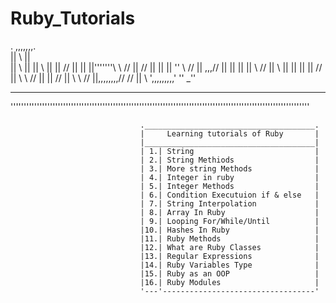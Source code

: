 # Ruby_Tutorials

.
                           ,,,,,,,.                              
                          ||      \\                      ||             
                          ||       \\                     ||
                          ||        \\                    ||
                          ||        //   ||           ||  ||'''''''\\    \\     //
                          ||      //     ||           ||  ||        ''    \\   //
                          || ,,,//       ||           ||  ||        ||     \\ //
                          ||    \\       ||           ||  ||        ||      //
                          ||     \\      \\           //  ||        ||     //
                          ||      \\      \\         //   ||,,,,,,,,//    //
                          ||       \\      ',,,,,,,,,'    ''            _''
                    
__________________________________________________________________________________________________________________
''''''''''''''''''''''''''''''''''''''''''''''''''''''''''''''''''''''''''''''''''''''''''''''''''''''''''''''''''

                                 .______________________________________.
                                 |     Learning tutorials of Ruby       |
                                 |______________________________________|
                                 | 1.| String                           |
                                 | 2.| String Methiods                  |
                                 | 3.| More string Methods              |
                                 | 4.| Integer in ruby                  | 
                                 | 5.| Integer Methods                  | 
                                 | 6.| Condition Executuion if & else   |
                                 | 7.| String Interpolation             |
                                 | 8.| Array In Ruby                    |
                                 | 9.| Looping For/While/Until          |
                                 |10.| Hashes In Ruby                   |
                                 |11.| Ruby Methods                     |
                                 |12.| What are Ruby Classes            |
                                 |13.| Regular Expressions              |
                                 |14.| Ruby Variables Type              |
                                 |15.| Ruby as an OOP                   |
                                 |16.| Ruby Modules                     |
                                 '---'----------------------------------'
